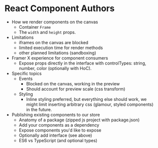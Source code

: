 # React Component Authors

* How we render components on the canvas
  * Container `Frame`
  * The `width` and `height` props.
* Limitations
  * iframes on the canvas are blocked
  * limited execution time for render methods
  * other planned limitations \(sandboxing\)
* Framer X experience for component consumers
  * Expose props directly in the interface with controlTypes: string, number, color \(optionally with HoC\).
* Specific topics
  * Events
    * Blocked on the canvas, working in the preview
    * Should account for preview scale \(css transform\)
  * Styling
    * Inline styling preferred, but everything else should work, we might limit inserting arbitrary css \(glamour, styled components\) in the future.
* Publishing existing components to our store
  * Anatomy of a package \(zipped js project with package.json\)
  * Add your components as a dependency
  * Expose components you'd like to expose
  * Optionally add interface \(see above\)
  * ES6 vs TypeScript \(and optional types\)



